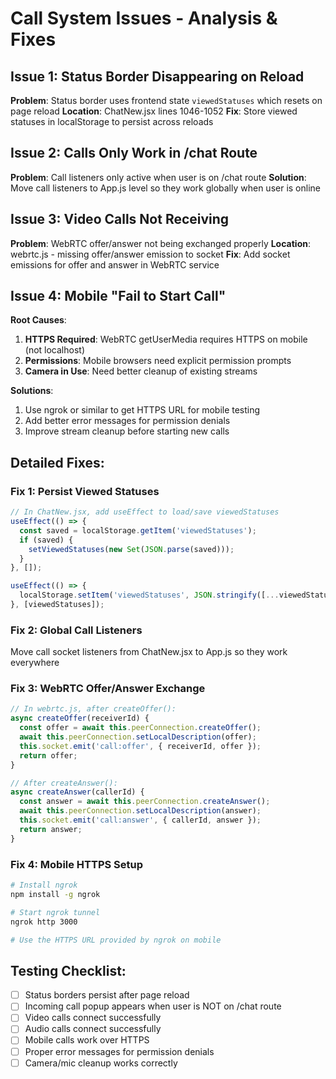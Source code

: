 # Call System Issues - Analysis & Fixes

## Issue 1: Status Border Disappearing on Reload
**Problem**: Status border uses frontend state `viewedStatuses` which resets on page reload
**Location**: ChatNew.jsx lines 1046-1052
**Fix**: Store viewed statuses in localStorage to persist across reloads

## Issue 2: Calls Only Work in /chat Route  
**Problem**: Call listeners only active when user is on /chat route
**Solution**: Move call listeners to App.js level so they work globally when user is online

## Issue 3: Video Calls Not Receiving
**Problem**: WebRTC offer/answer not being exchanged properly
**Location**: webrtc.js - missing offer/answer emission to socket
**Fix**: Add socket emissions for offer and answer in WebRTC service

## Issue 4: Mobile "Fail to Start Call"
**Root Causes**:
1. **HTTPS Required**: WebRTC getUserMedia requires HTTPS on mobile (not localhost)
2. **Permissions**: Mobile browsers need explicit permission prompts
3. **Camera in Use**: Need better cleanup of existing streams

**Solutions**:
1. Use ngrok or similar to get HTTPS URL for mobile testing
2. Add better error messages for permission denials
3. Improve stream cleanup before starting new calls

## Detailed Fixes:

### Fix 1: Persist Viewed Statuses
```javascript
// In ChatNew.jsx, add useEffect to load/save viewedStatuses
useEffect(() => {
  const saved = localStorage.getItem('viewedStatuses');
  if (saved) {
    setViewedStatuses(new Set(JSON.parse(saved)));
  }
}, []);

useEffect(() => {
  localStorage.setItem('viewedStatuses', JSON.stringify([...viewedStatuses]));
}, [viewedStatuses]);
```

### Fix 2: Global Call Listeners
Move call socket listeners from ChatNew.jsx to App.js so they work everywhere

### Fix 3: WebRTC Offer/Answer Exchange
```javascript
// In webrtc.js, after createOffer():
async createOffer(receiverId) {
  const offer = await this.peerConnection.createOffer();
  await this.peerConnection.setLocalDescription(offer);
  this.socket.emit('call:offer', { receiverId, offer });
  return offer;
}

// After createAnswer():
async createAnswer(callerId) {
  const answer = await this.peerConnection.createAnswer();
  await this.peerConnection.setLocalDescription(answer);
  this.socket.emit('call:answer', { callerId, answer });
  return answer;
}
```

### Fix 4: Mobile HTTPS Setup
```bash
# Install ngrok
npm install -g ngrok

# Start ngrok tunnel
ngrok http 3000

# Use the HTTPS URL provided by ngrok on mobile
```

## Testing Checklist:
- [ ] Status borders persist after page reload
- [ ] Incoming call popup appears when user is NOT on /chat route
- [ ] Video calls connect successfully
- [ ] Audio calls connect successfully  
- [ ] Mobile calls work over HTTPS
- [ ] Proper error messages for permission denials
- [ ] Camera/mic cleanup works correctly
